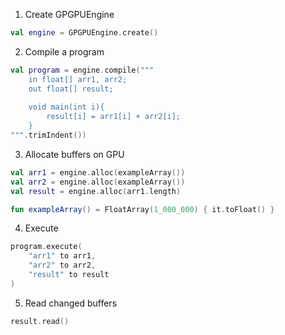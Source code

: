 1. Create GPGPUEngine
```kotlin
val engine = GPGPUEngine.create()
```

2. Compile a program
```kotlin
val program = engine.compile("""
    in float[] arr1, arr2;
    out float[] result;
    
    void main(int i){
        result[i] = arr1[i] + arr2[i];
    }
""".trimIndent())
```

3. Allocate buffers on GPU
```kotlin
val arr1 = engine.alloc(exampleArray())
val arr2 = engine.alloc(exampleArray())
val result = engine.alloc(arr1.length)

fun exampleArray() = FloatArray(1_000_000) { it.toFloat() }
```

4. Execute
```kotlin
program.execute(
    "arr1" to arr1,
    "arr2" to arr2,
    "result" to result
)
```

5. Read changed buffers
```kotlin
result.read()
```
